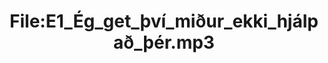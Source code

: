 ---
title: File:E1_Ég_get_því_miður_ekki_hjálpað_þér.mp3
recording of: Ég get því miður ekki hjálpað þér.
reading speed: slow
speaker: E
license: CC0
---